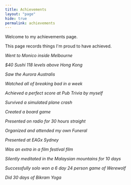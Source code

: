 ```yaml
---
title: Achievements
layout: "page"
hide: true
permalink: achievements
---
```


Welcome to my achievements page.

This page records things I'm proud to have achieved.

_Went to Monico inside Melbourne_

_\$40 Sushi 118 levels above Hong Kong_

_Saw the Aurora Australis_

_Watched all of breaking bad in a week_

_Achieved a perfect score at Pub Trivia by myself_

_Survived a simulated plane crash_

_Created a board game_

_Presented on radio for 30 hours straight_

_Organized and attended my own Funeral_

_Presented at EAGx Sydney_

_Was an extra in a film festival film_

_Silently meditated in the Malaysian mountains for 10 days_

_Successfully solo won a 6 day 24 person game of Werewolf_

_Did 30 days of Bikram Yoga_
